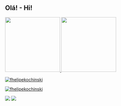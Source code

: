 ## Olá! - Hi!
 <div>
  <a href="https://github.com/FhelipeKochinski">
  <img height="180em" src="https://github-readme-stats.vercel.app/api?username=FhelipeKochinski&show_icons=true&theme=dracula&include_all_commits=true&count_private=true"/>
  <img height="180em" src="https://github-readme-stats.vercel.app/api/top-langs/?username=FhelipeKochinski&layout=compact&langs_count=7&theme=dracula"/>
</div> 
 
<p> <img align="center" src="https://github-readme -stats.vercel.app/api?username=fhelipekochinski&show_icons=true&theme=dark&hide_border=true&locale=pt-br" alt="fhelipekochinski" /></p>

<p><img align="center" src="https:/ /github-readme-streak-stats.herokuapp.com/?user=fhelipekochinski&theme=dark" alt="fhelipekochinski" /></p>
 
<div> 
  <a href = "mailto:contactmefhelipekochinski@gmail.com"><img src="https://img.shields.io/badge/-Gmail-%23333?style=for-the-badge&logo=gmail&logoColor=white" target="_blank"></a>
  <a href="https://www.linkedin.com/in/luiz-fhelipe-kochinski-sant-ana/" target="_blank"><img src="https://img.shields.io/badge/-LinkedIn-%230077B5?style=for-the-badge&logo=linkedin&logoColor=white" target="_blank"></a> 
</div>
